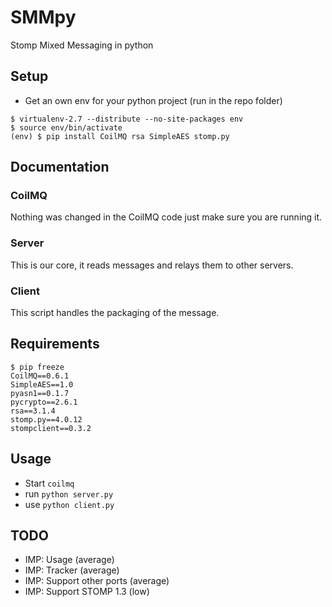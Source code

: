 # SMMpy
Stomp Mixed Messaging in python

## Setup
- Get an own env for your python project (run in the repo folder)
```
$ virtualenv-2.7 --distribute --no-site-packages env
$ source env/bin/activate
(env) $ pip install CoilMQ rsa SimpleAES stomp.py
```

## Documentation
### CoilMQ
Nothing was changed in the CoilMQ code just make sure you are running it.

### Server
This is our core, it reads messages and relays them to other servers.

### Client
This script handles the packaging of the message.

## Requirements
```
$ pip freeze
CoilMQ==0.6.1
SimpleAES==1.0
pyasn1==0.1.7
pycrypto==2.6.1
rsa==3.1.4
stomp.py==4.0.12
stompclient==0.3.2
```

## Usage
- Start `coilmq`
- run `python server.py`
- use `python client.py`

## TODO 
* IMP: Usage (average)
* IMP: Tracker (average)
* IMP: Support other ports (average)
* IMP: Support STOMP 1.3 (low)
